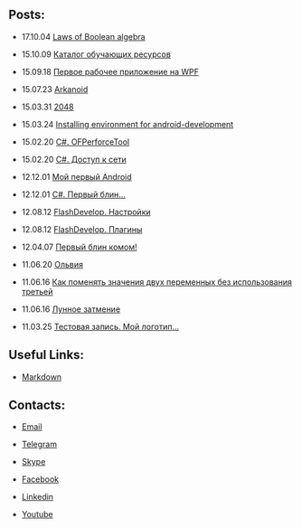 ## Posts:

- 17.10.04 [Laws of Boolean algebra](/posts/logic.md)

- 15.10.09 [Каталог обучающих ресурсов](/posts/catalog.md)

- 15.09.18 [Первое рабочее приложение на WPF](/posts/cs_wpf.md)

- 15.07.23 [Arkanoid](/posts/arkanoid.md)

- 15.03.31 [2048](/posts/2048.md)

- 15.03.24 [Installing environment for android-development](/posts/android_environment.md)

- 15.02.20 [С#. OFPerforceTool](/posts/cs_perforce_tool.md)

- 15.02.20 [C#. Доступ к сети](/posts/cs_network.md)

- 12.12.01 [Мой первый Android](/posts/android.md)

- 12.12.01 [C#. Первый блин…](/posts/cs_first.md)

- 12.08.12 [FlashDevelop. Настройки](/posts/fd_settings.md)

- 12.08.12 [FlashDevelop. Плагины](/posts/fd_plugins.md)

- 12.04.07 [Первый блин комом!](/posts/timelapse_1.md)

- 11.06.20 [Ольвия](/posts/olvia.md)

- 11.06.16 [Как поменять значения двух переменных без использования третьей](/posts/values_change.md)

- 11.06.16 [Лунное затмение](/posts/eclipse.md)

- 11.03.25 [Тестовая запись. Мой логотип…](/posts/logo.md)


## Useful Links:

- [Markdown](https://uk.wikipedia.org/wiki/Markdown)


## Contacts:

- [Email](mailto:olexandr.fedorow@gmail.com)

- [Telegram](https://t.me/olexandr17)

- [Skype](callto:www.olexandr)

- [Facebook](https://www.facebook.com/olexandr.fedorow)

- [Linkedin](https://www.linkedin.com/in/fedorow/)

- [Youtube](https://www.youtube.com/user/fedorow17)
